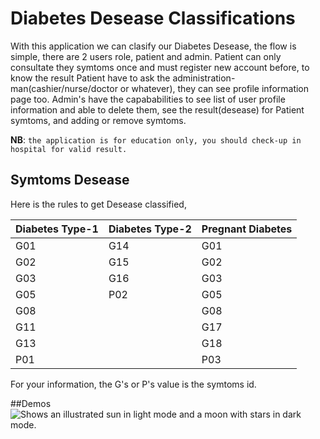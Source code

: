 # Diabetes Desease Classifications

With this application we can clasify our Diabetes Desease, 
the flow is simple, there are 2 users role, patient and admin. Patient can only consultate they symtoms once and must register new account before, to know the result Patient have to ask the administration-man(cashier/nurse/doctor or whatever), they can see profile information page too. Admin's have the capababilities to see list of user profile information and able to delete them, see the result(desease) for Patient symtoms, and adding or remove symtoms.

**NB**: `the application is for education only, you should check-up in hospital for valid result.`

## Symtoms Desease
Here is the rules to get Desease classified,


|Diabetes Type-1|Diabetes Type-2|Pregnant Diabetes|
|---------------|---------------|-----------------|
|G01|G14|G01|
|G02|G15|G02|
|G03|G16|G03|
|G05|P02|G05|
|G08||G08|
|G11||G17|
|G13||G18|
|P01||P03|

For your information, the G's or P's value is the symtoms id.

##Demos
<picture>
  <source media="(prefers-color-scheme: dark)" srcset="https://user-images.githubusercontent.com/25423296/163456776-7f95b81a-f1ed-45f7-b7ab-8fa810d529fa.png">
  <source media="(prefers-color-scheme: light)" srcset="https://user-images.githubusercontent.com/25423296/163456779-a8556205-d0a5-45e2-ac17-42d089e3c3f8.png">
  <img alt="Shows an illustrated sun in light mode and a moon with stars in dark mode." src="https://user-images.githubusercontent.com/25423296/163456779-a8556205-d0a5-45e2-ac17-42d089e3c3f8.png">
</picture>
